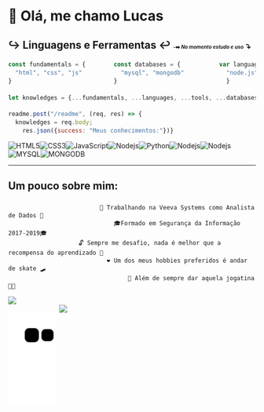 # :wave: Olá, me chamo Lucas
## ↪️ __Linguagens__ e __Ferramentas__ ↩️ <font size=1>-➡️ _No momento estudo e uso_</font><font size=4> ⤵️</font>

```js
const fundamentals = {        const databases = {           var languages = {             let tools = {
  "html", "css", "js"           "mysql", "mongodb"            "node.js", "python"           "npm", "yarn"
}                             }                               }                             }
                  
let knowledges = {...fundamentals, ...languages, ...tools, ...databases}

readme.post("/readme", (req, res) => {
  knowledges = req.body;
    res.json({success: "Meus conhecimentos:"})}                
```
![HTML5](https://img.shields.io/badge/-HTML5-E34F26?style=flat-square&logo=html5&logoColor=white)![CSS3](https://img.shields.io/badge/-CSS3-1572B6?style=flat-square&logo=css3)![JavaScript](https://img.shields.io/badge/-JavaScript-black?style=flat-square&logo=javascript)![Nodejs](https://img.shields.io/badge/-Nodejs-339933?style=flat-square&logo=Node.js&logoColor=white)![Python](https://img.shields.io/badge/Python-14354C?style=flat-square&logo=python&logoColor=white)![Nodejs](https://img.shields.io/badge/-Npm-black?style=flat-square&logo=Npm&logoColor=black)![Nodejs](https://img.shields.io/badge/-Yarn-blue?style=flat-square&logo=Yarn&logoColor=black)![MYSQL](https://img.shields.io/badge/MySQL-00000F?flat-squaree&logo=mysql&logoColor=white)![MONGODB](https://img.shields.io/badge/MongoDB-4EA94B?style=flat-square&logo=mongodb&logoColor=white)
<hr>
<h2> Um pouco sobre mim:</h2>




###
                              🔭 Trabalhando na Veeva Systems como Analista de Dados 🔭
                                  🎓Formado em Segurança da Informação 2017-2019🎓
                        🔓 Sempre me desafio, nada é melhor que a recompensa do aprendizado 🔑
                                ❤️ Um dos meus hobbies preferidos é andar de skate 🛹
                                      🏃 Além de sempre dar aquela jogatina 👨‍💻 
                                  
                                          

<a href="https://github.com/lcds97/">
  <img align="left" src="https://github-readme-stats.vercel.app/api/top-langs/?username=lcds97&langs_count=10&theme=jolly&layout=compact&include_all_commits=true" width=400/>
</a><br>
<a href="https://wakatime.com/@lcds97">
  <img align="right" src="https://github-readme-stats.vercel.app/api/wakatime?username=lcds97&theme=jolly"  width=400/>
</a>
<!-- <a href="https://github.com/lcds97/">
  <img align="right" src="https://github-readme-stats.vercel.app/api?username=lcds97&show_icons=true&theme=jolly&hide=contribs,issues,stars" width=300 />
</a> -->


                                 


<!--
**LCDS97/LCDS97** is a ✨ _special_ ✨ repository because its `README.md` (this file) appears on your GitHub profile.

Here are some ideas to get you started:

- 🔭 I’m currently working on ...
- 🌱 I’m currently learning ...
- 👯 I’m looking to collaborate on ...
- 🤔 I’m looking for help with ...
- 💬 Ask me about ...
- 📫 How to reach me: ...
- 😄 Pronouns: ...
- ⚡ Fun fact: ...
-->
![Snake animation](https://github.com/LCDS97/LCDS97/blob/output/github-contribution-grid-snake.svg)
